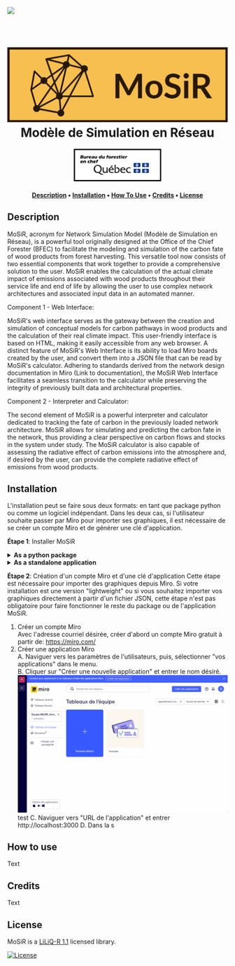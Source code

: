 <a href = "./README_fr.md"><img src = "https://img.shields.io/badge/%F0%9F%87%AB%F0%9F%87%B7-Click%20here%20for%20a%20french%20version-blue?style=flat-square" height="25" /></a>

<h1 align="center">
  <br>
  <a href="https://github.com/Bureau-du-Forestier-en-chef/MoSiR"><img src="./image/MoSiR-logo-github.png" alt="Modèle de Simulation en Réseau" width="800"></a>
  <br>
  Modèle de Simulation en Réseau
  <br>
</h1>

<h4 align="center"> 
  <a href="https://forestierenchef.gouv.qc.ca"><img src="./image/BFEC.jpg" width="200"></a>
  <br>
<h4>
  
<p align="center">
  <a href="#Description">Description</a> •
  <a href="#Installation">Installation</a> •
  <a href="#How-to-use">How To Use</a> •
  <a href="#Credits">Credits</a> •
  <a href="#License">License</a>
</p>


## Description
MoSiR, acronym for Network Simulation Model (Modèle de Simulation en Réseau), is a powerful tool originally designed at the Office of the Chief Forester (BFEC) to facilitate the modeling and simulation of the carbon fate of wood products from forest harvesting. This versatile tool now consists of two essential components that work together to provide a comprehensive solution to the user. MoSiR enables the calculation of the actual climate impact of emissions associated with wood products throughout their service life and end of life by allowing the user to use complex network architectures and associated input data in an automated manner.

Component 1 - Web Interface:

MoSiR's web interface serves as the gateway between the creation and simulation of conceptual models for carbon pathways in wood products and the calculation of their real climate impact. This user-friendly interface is based on HTML, making it easily accessible from any web browser.
A distinct feature of MoSiR's Web Interface is its ability to load Miro boards created by the user, and convert them into a JSON file that can be read by MoSiR's calculator. Adhering to standards derived from the network design documentation in Miro (Link to documentation), the MoSiR Web Interface facilitates a seamless transition to the calculator while preserving the integrity of previously built data and architectural properties.

Component 2 - Interpreter and Calculator:

The second element of MoSiR is a powerful interpreter and calculator dedicated to tracking the fate of carbon in the previously loaded network architecture. MoSiR allows for simulating and predicting the carbon fate in the network, thus providing a clear perspective on carbon flows and stocks in the system under study. The MoSiR calculator is also capable of assessing the radiative effect of carbon emissions into the atmosphere and, if desired by the user, can provide the complete radiative effect of emissions from wood products.

## Installation
L'installation peut se faire sous deux formats: en tant que package python ou comme un logiciel indépendant. Dans les deux cas, si l'utilisateur souhaite passer par Miro pour importer ses graphiques, il est nécessaire de se créer un compte Miro et de générer une clé d'application.

<b>Étape 1</b>: Installer MoSiR
<details><summary><b>As a python package</b></summary>
  
MoSiR peut être installé sous forme de package python, à l'intérieur d'un environnement python3. Pour ce faire, [pip] est nécessaire avant de procéder à l'installation. 
1. Dans un terminal, activer l'environnement désiré, puis entrer cette ligne de commande:
   ```python
   pip install git+https://github.com/Bureau-du-Forestier-en-chef/MoSiR
   ```
   Pour installer une version spécifique de MoSiR, listé sous les différents [tag], simplement ajouter à fin @tag. Par exemple :
   ```python
   pip install git+https://github.com/Bureau-du-Forestier-en-chef/MoSiR@v1.0.0-lightweight
   ```

</details>

<details><summary><b>As a standalone application</b></summary>
  
Dans le repos MoSiR, un dossier standalone est accessible. Celui-ci contient un dossier compressé, dans lequel se retrouve un executable (.exe). Il est possible de télécharger manuellement ce dossier pour utiliser MoSiR comme un programme qui fonctionne indépendamment, sans nécessiter de prérequis. L'installation nécessite toutefois [git] pour cloner les fichiers sur GitHub. Il est également possible de télécharger le dossier comprimé manuellement sur la plateforme GitHub. <br>
1. Ouvrir une invite de commande (command prompt)
2. Localiser le dossier où vous souhaitez copier les fichiers sur votre ordinateur, par exemple D:\Documents\Application et changer le working directory de votre invite de commande pour celui-ci.
   ```cmd
   cd /d D:\Documents\Application
   ```
   Il est également possible d'ouvrir une invite de commande directement à partir du dossier souhaité. Simplement naviguer avec votre explorateur de fichier jusqu'au dossier voulu et écrire `cmd` dans l'onglet contenant le lien vers ce dossier. <br>
   ![open_cmd](https://github.com/Landry-G/MoSiR_images/blob/main/open_cmd.gif)
3. Copier ces lignes dans votre invite de commande. Un clone du dossier standalone sera alors copié sur votre ordinateur.
   ```cmd
   git clone -n --depth=1 --filter=tree:0 https://github.com/Bureau-du-Forestier-en-chef/MoSiR
   cd MoSiR
   git sparse-checkout set --no-cone standalone
   git checkout
   ```
</details>

<b>Étape 2</b>: Création d'un compte Miro et d'une clé d'application
Cette étape est nécessaire pour importer des graphiques depuis Miro. Si votre installation est une version "lightweight" ou si vous souhaitez importer vos graphiques directement à partir d'un fichier JSON, cette étape n'est pas obligatoire pour faire fonctionner le reste du package ou de l'application MoSiR.

1. Créer un compte Miro <br>
   Avec l'adresse courriel désirée, créer d'abord un compte Miro gratuit à partir de: https://miro.com/
2. Créer une application Miro <br>
   A. Naviguer vers les paramètres de l'utilisateurs, puis, sélectionner "vos applications" dans le menu. <br>
   B. Cliquer sur "Créer une nouvelle application" et entrer le nom désiré. <br>
   ![miro_creation_1](https://github.com/Landry-G/MoSiR_images/blob/main/miro_creation_1.gif)
   <i class='fa fa-exclamation-triangle' style='color: red;'></i> test
   C. Naviguer vers "URL de l'application" et entrer http://localhost:3000
   D. Dans la s
   

[pip]: https://pypi.org/project/pip/
[tag]: https://github.com/Bureau-du-Forestier-en-chef/MoSiR/tags
[git]: https://git-scm.com/

## How to use

Text

## Credits

Text

## License

MoSiR is a [LiLiQ-R 1.1](https://github.com/gcyr/FMT/blob/master/LICENSES/EN/LILIQ-R11EN.pdf) licensed library.

[![License](http://img.shields.io/:license-liliqR11-blue.svg?style=flat-square)](https://forge.gouv.qc.ca/licence/liliq-v1-1/#r%C3%A9ciprocit%C3%A9-liliq-r)
